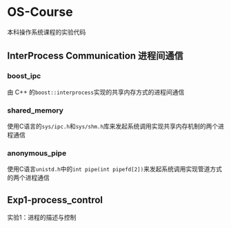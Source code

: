 # OS-Course

本科操作系统课程的实验代码

## InterProcess Communication 进程间通信

### boost_ipc

由 C++ 的`boost::interprocess`实现的共享内存方式的进程间通信

### shared_memory

使用C语言的`sys/ipc.h`和`sys/shm.h`库来发起系统调用实现共享内存机制的两个进程通信

### anonymous_pipe

使用C语言`unistd.h`中的`int pipe(int pipefd[2])`来发起系统调用实现管道方式的两个进程通信

## Exp1-process_control

实验1：进程的描述与控制

